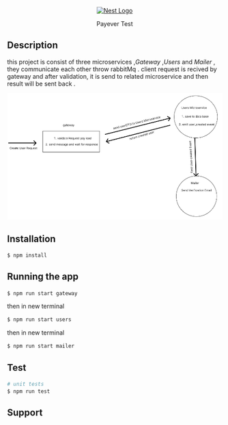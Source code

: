 <p align="center">
  <a href="http://nestjs.com/" target="blank"><img src="https://nestjs.com/img/logo-small.svg" width="200" alt="Nest Logo" /></a>
</p>

[circleci-image]: https://img.shields.io/circleci/build/github/nestjs/nest/master?token=abc123def456
[circleci-url]: https://circleci.com/gh/nestjs/nest

  <p align="center">Payever Test</p>
   


## Description

this project is consist of three microservices ,*Gateway* ,*Users* and *Mailer* ,
they communicate each other throw rabbitMq .
client request is recived by gateway and after validation, it is send to related microservice and then result will be sent back .


![My Image](./document/1.png)
## Installation

```bash
$ npm install
```

## Running the app

```bash
$ npm run start gateway
```
then in new terminal
```bash
$ npm run start users
```
then in new terminal
```bash
$ npm run start mailer
```

## Test

```bash
# unit tests
$ npm run test


```

## Support
